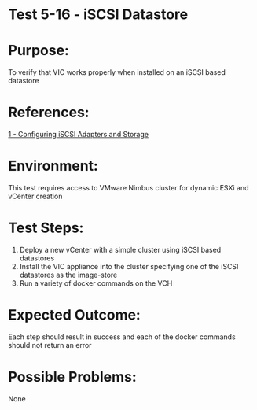 Test 5-16 - iSCSI Datastore
=======

# Purpose:
To verify that VIC works properly when installed on an iSCSI based datastore

# References:
[1 - Configuring iSCSI Adapters and Storage](https://pubs.vmware.com/vsphere-55/index.jsp?topic=%2Fcom.vmware.vsphere.storage.doc%2FGUID-C476065E-C02F-47FA-A5F7-3B3F2FD40EA8.html)

# Environment:
This test requires access to VMware Nimbus cluster for dynamic ESXi and vCenter creation

# Test Steps:
1. Deploy a new vCenter with a simple cluster using iSCSI based datastores
2. Install the VIC appliance into the cluster specifying one of the iSCSI datastores as the image-store
3. Run a variety of docker commands on the VCH

# Expected Outcome:
Each step should result in success and each of the docker commands should not return an error

# Possible Problems:
None
